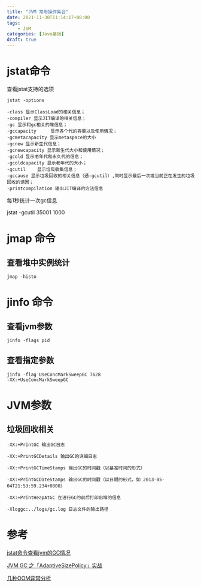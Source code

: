 ```yaml
---
title: "JVM 常用操作集合"
date: 2021-11-30T11:14:17+08:00
tags:
    - JVM
categories: [Java基础]
draft: true
---
```


# jstat命令

查看jstat支持的选项

`jstat -options`

```
-class 显示ClassLoad的相关信息；
-compiler 显示JIT编译的相关信息；
-gc 显示和gc相关的堆信息；
-gccapacity 　　 显示各个代的容量以及使用情况；
-gcmetacapacity 显示metaspace的大小
-gcnew 显示新生代信息；
-gcnewcapacity 显示新生代大小和使用情况；
-gcold 显示老年代和永久代的信息；
-gcoldcapacity 显示老年代的大小；
-gcutil　　 显示垃圾收集信息；
-gccause 显示垃圾回收的相关信息（通-gcutil）,同时显示最后一次或当前正在发生的垃圾回收的诱因；
-printcompilation 输出JIT编译的方法信息

```

每1秒统计一次gc信息

jstat -gcutil 35001 1000


# jmap 命令

## 查看堆中实例统计

```
jmap -histo
```

# jinfo 命令

## 查看jvm参数

```
jinfo -flags pid 

```

## 查看指定参数

```
jinfo -flag UseConcMarkSweepGC 7628
-XX:+UseConcMarkSweepGC

```


# JVM参数

## 垃圾回收相关

```
-XX:+PrintGC 输出GC日志

-XX:+PrintGCDetails 输出GC的详细日志

-XX:+PrintGCTimeStamps 输出GC的时间戳（以基准时间的形式）

-XX:+PrintGCDateStamps 输出GC的时间戳（以日期的形式，如 2013-05-04T21:53:59.234+0800）

-XX:+PrintHeapAtGC 在进行GC的前后打印出堆的信息

-Xloggc:../logs/gc.log 日志文件的输出路径

```

# 参考

[jstat命令查看jvm的GC情况](https://www.cnblogs.com/yjd_hycf_space/p/7755633.html)

[JVM GC 之「AdaptiveSizePolicy」实战](https://segmentfault.com/a/1190000016427465)

[几种OOM异常分析](https://blog.csdn.net/sunquan291/article/details/79109197)
